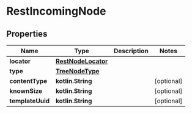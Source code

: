 
# RestIncomingNode

## Properties
| Name | Type | Description | Notes |
| ------------ | ------------- | ------------- | ------------- |
| **locator** | [**RestNodeLocator**](RestNodeLocator.md) |  |  |
| **type** | [**TreeNodeType**](TreeNodeType.md) |  |  |
| **contentType** | **kotlin.String** |  |  [optional] |
| **knownSize** | **kotlin.String** |  |  [optional] |
| **templateUuid** | **kotlin.String** |  |  [optional] |



